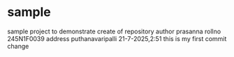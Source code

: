 # sample
sample project to demonstrate create of repository
author prasanna
rollno 245N1F0039
address puthanavaripalli
21-7-2025,2:51
this is my first commit change 
